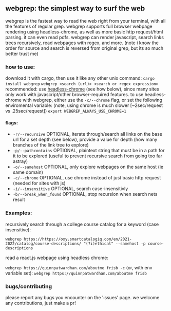 ## webgrep: the simplest way to surf the web
webgrep is the fastest way to read the web right from your terminal, with all the features of regular grep. webgrep supports full browser webpage rendering using headless-chrome, as well as more basic http request/html parsing. it can even read pdfs. webgrep can render javascript, search links trees recursively, read webpages with regex, and more. (note i know the order for source and search is reversed from original grep, but its so much better trust me)
### how to use:
download it with cargo, then use it like any other unix command:
`cargo install webgrep`
`webgrep <search (url)> <search or regex expression>`
recommended: use [headless-chrome](https://github.com/rust-headless-chrome/rust-headless-chrome) (see how below), since many sites only work with javascript/other browser-required features.
to use headless-chrome with webgrep, either use the `-c/--chrome` flag, or set the following enviromental variable: (note, using chrome is much slower [~2sec/request vs .25sec/request])
`export WEBGREP_ALWAYS_USE_CHROME=1`
#### flags:
- `-r/--recursive` OPTIONAL, iterate through/search all links on the base url for a set depth (see below), provide a value for depth (how many branches of the link tree to explore)
- `-p/--pathcontains` OPTIONAL, plaintext string that must be in a path for it to be explored (useful to prevent recursive search from going too far astray)
- `-o/--samehost` OPTIONAL, only explore webpages on the same host (ie same domain)
- `-c/--chrome` OPTIONAL, use chrome instead of just basic http request (needed for sites with js)
- `-i/--insensitive` OPTIONAL, search case-insensitivly
- `-b/--break_when_found` OPTIONAL, stop recursion when search nets result

### Examples:
recursively search through a college course catalog for a keyword (case insensitive):

`webgrep https://https://oxy.smartcatalogiq.com/en/2021-2022/catalog/course-descriptions/ "(?i)ethical" --samehost -p course-descriptions`

read a react.js webpage using headless chrome:

`webgrep https://quinnpatwardhan.com/aboutme frisb -c` (or, with env variable set): `webgrep https://quinnpatwardhan.com/aboutme frisb`

### bugs/contributing
please report any bugs you encounter on the 'issues' page. we welcome any contributions, just make a pr!
